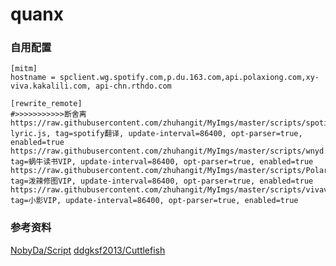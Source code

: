 # quanx

### 自用配置
```
[mitm]
hostname = spclient.wg.spotify.com,p.du.163.com,api.polaxiong.com,xy-viva.kakalili.com, api-chn.rthdo.com

[rewrite_remote]
#>>>>>>>>>>>断舍离
https://raw.githubusercontent.com/zhuhangit/MyImgs/master/scripts/spotify-lyric.js, tag=spotify翻译, update-interval=86400, opt-parser=true, enabled=true
https://raw.githubusercontent.com/zhuhangit/MyImgs/master/scripts/wnyd.js, tag=蜗牛读书VIP, update-interval=86400, opt-parser=true, enabled=true
https://raw.githubusercontent.com/zhuhangit/MyImgs/master/scripts/Polarr.js, tag=泼辣修图VIP, update-interval=86400, opt-parser=true, enabled=true
https://raw.githubusercontent.com/zhuhangit/MyImgs/master/scripts/vivavideo.js, tag=小影VIP, update-interval=86400, opt-parser=true, enabled=true
```


### 参考资料
[NobyDa/Script](https://github.com/NobyDa/Script)
[ddgksf2013/Cuttlefish](https://gitlab.com/ddgksf2013/Cuttlefish)
